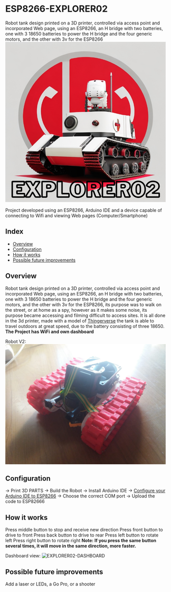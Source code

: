 # ESP8266-EXPLORER02
Robot tank design printed on a 3D printer, controlled via access point and incorporated Web page, using an ESP8266, an H bridge with two batteries, one with 3 18650 batteries to power the H bridge and the four generic motors, and the other with 3v for the ESP8266
![EXPLORER02-LOGO](./Images/logo.png)

Project developed using an ESP8266, Arduino IDE and a device capable of connecting to Wifi and viewing Web pages (Computer/Smartphone)

## Index

- [Overview](#Overview)
- [Configuration](#Configuration)
- [How it works](#How-it-works)
- [Possible future improvements](#Possible-future-improvements)

## Overview
Robot tank design printed on a 3D printer, controlled via access point and incorporated Web page, using an ESP8266, an H bridge with two batteries, one with 3 18650 batteries to power the H bridge and the four generic motors, and the other with 3v for the ESP8266, its purpose was to walk on the street, or at home as a spy, however as it makes some noise, its purpose became accessing and filming difficult to access sites. It is all done in the 3d printer, made with a model of <a href ="https://www.thingiverse.com/thing:2527319">Thingerverse</a> the tank is able to travel outdoors at great speed, due to the battery consisting of three 18650. **The Project has WiFi and own dashboard**

Robot V2:
![EXPLORER02-Perfil](./Images/Perfil.jpg)

## Configuration
-> Print 3D PARTS
-> Build the Robot
-> Install Arduino IDE
-> <a href ="https://www.makerhero.com/blog/programar-nodemcu-com-ide-arduino/">Configure your Arduino IDE to ESP8266</a>
-> Choose the correct COM port
-> Upload the code to ESP82666

## How it works
Press middle button to stop and receive new direction
Press front button to drive to front
Press back button to drive to rear
Press left button to rotate left
Press right button to rotate right
**Note: If you press the same button several times, it will move in the same direction, more faster.**

Dashboard view:
![EXPLORER02-DASHBOARD](https://github.com/PedroLucas9i/ESP8266-EXPLORER02/assets/126804855/4f02cd66-c828-43ad-a18c-091c3ecc6c7c)


## Possible future improvements
Add a laser or LEDs, a Go Pro, or a shooter
